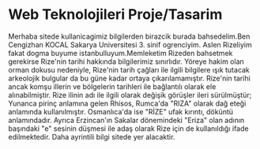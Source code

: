 # Web Teknolojileri Proje/Tasarim
 
Merhaba sitede kullanicagimiz bilgilerden birazcik burada bahsedelim.Ben Cengizhan KOCAL Sakarya Universitesi 3. sinif ogrenciyim. 
Aslen Rizeliyim fakat dogma buyume istanbulluyum.Memleketim Rizeden bahsetmek gerekirse Rize'nin tarihi hakkında bilgilerimiz sınırlıdır. 
Yöreye hakim olan orman dokusu nedeniyle, Rize'nin tarih çağları ile ilgili bilgilere ışık tutacak arkeolojik bulgular da bu güne kadar ortaya çıkarılamamıştır. 
Rize'nin tarihi ancak komşu illerin ve bölgelerin tarihleri ile bağlantılı olarak ele alınabilmiştir.
Rize ilinin adı ile ilgili olarak değişik görüşler ileri sürülmüştür; Yunanca pirinç anlamına gelen Rhisos, Rumca'da "RIZA" olarak dağ eteği anlamında kullanılmıştır. 
Osmanlıca'da ise "RİZE" ufak kırıntı, döküntü anlamındadır. Ayrıca Erzincan'ın Sakalar dönemindeki "Eriza" olan adının başındaki "e" sesinin düşmesi ile adaş olarak Rize için de kullanıldığı ifade edilmektedir.
Daha ayrintili bilgi sitede yer alacaktir.
